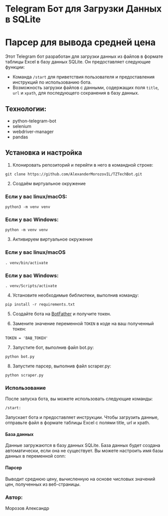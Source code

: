 # Telegram Бот для Загрузки Данных в SQLite
# Парсер для вывода средней цена

Этот Telegram бот разработан для загрузки данных из файлов в формате таблицы Excel в базу данных SQLite. Он предоставляет следующие функции:

- Команда `/start` для приветствия пользователя и предоставления инструкций по использованию бота.
- Возможность загрузки файлов с данными, содержащих поля `title`, `url` и `xpath`, для последующего сохранения в базу данных.

## Технологии:

+ python-telegram-bot
+ selenium
+ webdriver-manager
+ pandas

## Установка и настройка

1. Клонировать репозиторий и перейти в него в командной строке:

```
git clone https://github.com/AlexanderMorozovIL/TZTechBot.git
```


2. Создаём виртуальное окружение

### Если у вас linux/macOS:
```
python3 -m venv venv
```
### Если у вас Windows:
```
python -m venv venv
```

3. Активируем виртуальное окружение

### Если у вас linux/macOS
```
. venv/bin/activate
```
### Если у вас Windows:
```
. venv/Scripts/activate
```

4. Установите необходимые библиотеки, выполнив команду:
```
pip install -r requirements.txt
```

5. Создайте бота на [BotFather](https://core.telegram.org/bots#botfather) и получите токен.

6. Замените значение переменной `TOKEN` в коде на ваш полученный токен:
```
TOKEN = 'ВАШ_ТОКЕН'
```

7. Запустите бот, выполнив файл bot.py:
```
python bot.py
```

8. Запустите парсер, выполнив файл scraper.py:
```
python scraper.py
```

### Использование
После запуска бота, вы можете использовать следующие команды:
```
/start:
```
Запускает бота и предоставляет инструкции.
Чтобы загрузить данные, отправьте файл в формате таблицы Excel с полями title, url и xpath.

#### База данных
Данные загружаются в базу данных SQLite. База данных будет создана автоматически, если она не существует. Вы можете настроить имя базы данных в переменной conn:

#### Парсер
Выводит среднюю цену, вычисленную на основе числовых значений цен,
полученных из веб-страницы.

### Автор:
Морозов Александр
